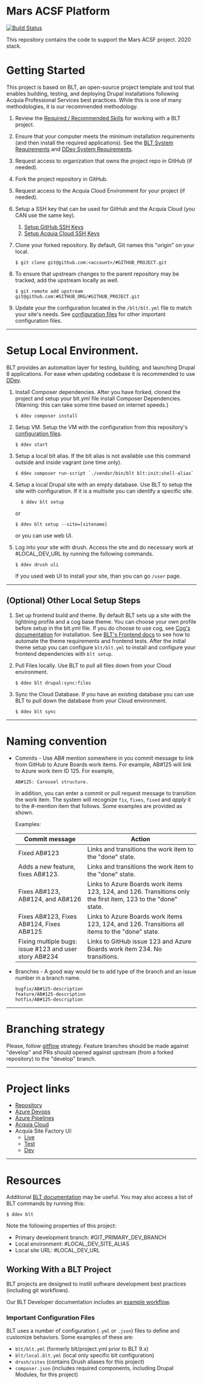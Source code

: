# Mars ACSF Platform

[![Build Status](https://marsdevteam.visualstudio.com/acsf/_apis/build/status/digital-experience-platform.acsf?branchName=master)](https://marsdevteam.visualstudio.com/acsf/_build/latest?definitionId=1894&branchName=master)

This repository contains the code to support the Mars ACSF project. 2020 stack.

# Getting Started

This project is based on BLT, an open-source project template and tool that enables building, testing, and deploying Drupal installations following Acquia Professional Services best practices. While this is one of many methodologies, it is our recommended methodology.

1. Review the [Required / Recommended Skills](https://docs.acquia.com/blt/developer/skills/) for working with a BLT project.
2. Ensure that your computer meets the minimum installation requirements (and then install the required applications). See the [BLT System Requirements](https://docs.acquia.com/blt/install/) and [DDev System Requirements](https://ddev.readthedocs.io/en/stable/#system-requirements).
3. Request access to organization that owns the project repo in GitHub (if needed).
4. Fork the project repository in GitHub.
5. Request access to the Acquia Cloud Environment for your project (if needed).
6. Setup a SSH key that can be used for GitHub and the Acquia Cloud (you CAN use the same key).
    1. [Setup GitHub SSH Keys](https://help.github.com/articles/adding-a-new-ssh-key-to-your-github-account/)
    2. [Setup Acquia Cloud SSH Keys](https://docs.acquia.com/acquia-cloud/ssh/generate)
7. Clone your forked repository. By default, Git names this "origin" on your local.
    ```
    $ git clone git@github.com:<account>/#GITHUB_PROJECT.git
    ```
8. To ensure that upstream changes to the parent repository may be tracked, add the upstream locally as well.
    ```
    $ git remote add upstream git@github.com:#GITHUB_ORG/#GITHUB_PROJECT.git
    ```

9. Update your the configuration located in the `/blt/blt.yml` file to match your site's needs. See [configuration files](#important-configuration-files) for other important configuration files.


----
# Setup Local Environment.

BLT provides an automation layer for testing, building, and launching Drupal 8 applications. For ease when updating codebase it is recommended to use [DDev](https://ddev.readthedocs.io/en/stable/).
1. Install Composer dependencies.
After you have forked, cloned the project and setup your blt.yml file install Composer Dependencies. (Warning: this can take some time based on internet speeds.)
    ```
    $ ddev composer install
    ```
2. Setup VM.
Setup the VM with the configuration from this repository's [configuration files](#important-configuration-files).

    ```
    $ ddev start
    ```

3. Setup a local blt alias.
If the blt alias is not available use this command outside and inside vagrant (one time only).
    ```
    $ ddev composer run-script `./vendor/bin/blt blt:init:shell-alias`
    ```

4. Setup a local Drupal site with an empty database.
Use BLT to setup the site with configuration.  If it is a multisite you can identify a specific site.
   ```
     $ ddev blt setup
    ```
   or
   ```
   $ ddev blt setup --site=[sitename]
   ```
   or you can use web UI.

6. Log into your site with drush.
Access the site and do necessary work at #LOCAL_DEV_URL by running the following commands.
    ```
    $ ddev drush uli
    ```
    If you used web UI to install your site, than you can go `/user` page.

---
## (Optional) Other Local Setup Steps

1. Set up frontend build and theme.
By default BLT sets up a site with the lightning profile and a cog base theme. You can choose your own profile before setup in the blt.yml file. If you do choose to use cog, see [Cog's documentation](https://github.com/acquia-pso/cog/blob/8.x-1.x/STARTERKIT/README.md#create-cog-sub-theme) for installation.
See [BLT's Frontend docs](https://docs.acquia.com/blt/developer/frontend/) to see how to automate the theme requirements and frontend tests.
After the initial theme setup you can configure `blt/blt.yml` to install and configure your frontend dependencies with `blt setup`.

2. Pull Files locally.
Use BLT to pull all files down from your Cloud environment.

   ```
   $ ddev blt drupal:sync:files
   ```

3. Sync the Cloud Database.
If you have an existing database you can use BLT to pull down the database from your Cloud environment.
   ```
   $ ddev blt sync
   ```

---

# Naming convention

* Commits - Use AB# mention somewhere in you commit message to link from GitHub to Azure Boards work items. For example, AB#125 will link to Azure work item ID 125.
    For example,
    ```
    AB#125: Carousel structure.
    ```
    
    In addition, you can enter a commit or pull request message to transition the work item. The system will recognize `fix`, `fixes`, `fixed` and *apply* it to the #-mention item that follows. Some examples are provided as shown.

    Examples:

    Commit message |	Action
    --- | ---
    Fixed AB#123 |	Links and transitions the work item to the "done" state.
    Adds a new feature, fixes AB#123. |	Links and transitions the work item to the "done" state.
    Fixes AB#123, AB#124, and AB#126|	Links to Azure Boards work items 123, 124, and 126. Transitions only the first item, 123 to the "done" state.
    Fixes AB#123, Fixes AB#124, Fixes AB#125 | Links to Azure Boards work items 123, 124, and 126. Transitions all items to the "done" state.
    Fixing multiple bugs: issue #123 and user story AB#234 |	Links to GitHub issue 123 and Azure Boards work item 234. No transitions.

* Branches - A good way would be to add type of the branch and an issue number in a branch name.
    ```
    bugfix/AB#125-description
    feature/AB#125-description
    hotfix/AB#125-description
    ```

---

# Branching strategy

 Please, follow [gitflow](https://www.atlassian.com/git/tutorials/comparing-workflows/gitflow-workflow) strategy. Feature branches should be made against "develop" and PRs should opened against upstream (from a forked repository) to the "develop" branch.

---

# Project links

* [Repository](https://github.mars.com/digital-experience-platform/acsf)
* [Azure Devops](https://marsdevteam.visualstudio.com/MarsExperiencePlatform)
* [Azure Pipelines](https://marsdevteam.visualstudio.com/acsf/_build)
* [Acquia Cloud](https://cloud.acquia.com/app/develop/applications/07d06816-f520-403b-a439-581f056b46d6)
* Acquia Site Factory UI:
    * [Live](https://www.mars.acsitefactory.com)
    * [Test](https://www.test-mars.acsitefactory.com)
    * [Dev](https://www.dev-mars.acsitefactory.com)

---

# Resources

Additional [BLT documentation](https://docs.acquia.com/blt/) may be useful. You may also access a list of BLT commands by running this:
```
$ ddev blt
```

Note the following properties of this project:
* Primary development branch: #GIT_PRIMARY_DEV_BRANCH
* Local environment: #LOCAL_DEV_SITE_ALIAS
* Local site URL: #LOCAL_DEV_URL

## Working With a BLT Project

BLT projects are designed to instill software development best practices (including git workflows).

Our BLT Developer documentation includes an [example workflow](https://docs.acquia.com/blt/developer/dev-workflow/).

### Important Configuration Files

BLT uses a number of configuration (`.yml` or `.json`) files to define and customize behaviors. Some examples of these are:

* `blt/blt.yml` (formerly blt/project.yml prior to BLT 9.x)
* `blt/local.blt.yml` (local only specific blt configuration)
* `drush/sites` (contains Drush aliases for this project)
* `composer.json` (includes required components, including Drupal Modules, for this project)
